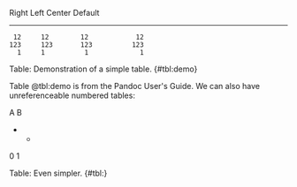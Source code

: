   Right     Left     Center     Default
-------     ------ ----------   -------
     12     12        12            12
    123     123       123          123
      1     1          1             1

Table: Demonstration of a simple table. {#tbl:demo}

Table @tbl:demo is from the Pandoc User's Guide.  We can also have unreferenceable numbered tables:

A B
- -
0 1

Table: Even simpler. {#tbl:}
